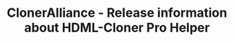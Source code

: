 ---
title: ClonerAlliance - Release information about HDML-Cloner Pro Helper
name: HDML-Cloner Pro Helper
metaItems:
  - name: description
    content: Release history of HDML-Cloner Pro Helper.
  - name: keywords
    content: cloneralliance, video, recorder, capture, hdmi, software, 4k, live stream, release
breadcrumb: Example
layout: primary
jumbotronAreasDownloadTop:
  - name: Software Release
    template: overlay
    overlayBody: # template 样式为 overlay 时有效 , 设置内容区样式
      template: half
      postion: down
      height: 40 #单位是百分比  
    imageUrl: hcph_concept_post.jpg
    height: 500
    title: SOFTWARE RELEASE HISTORY    
    additionClass: text-center
    bgStyle:
      color: dark
      positionY: 30 #单位是百分比
releaseBlock:
  iconUrl: hcph_icon.png
  title: HDML-Cloner Pro Helper
  releaseList:
    - version: 2.60.416
      size: 38.3 MB
      releaseDate: Oct 21, 2020
      description: 
        - Optimized software performance.
      download:
        - downloadUrl: hdml-cloner-pro.exe   
    - version: 2.60.415
      size: 38.4 MB
      releaseDate: Aug 7, 2020
      description: 
        - Optimized the image color of live streaming.
    - version: 2.60.414
      size: 38.3 MB
      releaseDate: Aug 4, 2020
      description: 
        - Fix the bugs about live streaming with some capture devices.
        - Added a new function for setting size of TS format file. 
    - version: 2.60.413
      size: 38.4 MB
      releaseDate: May 25, 2020
      description: 
        - Fixed minor bugs.
    - version: 2.60.412
      size: 38.3 MB
      releaseDate: May 22, 2020
      description: 
        - Added an RGB render function.
        - Fixed some bugs about live streaming feature.  
    - version: 2.50.411
      size: 29.4 MB
      releaseDate: Nov 14, 2019
      description: 
        - Optimized for ClonerAlliance Flint Series.
        - Fixed some bugs.
    - version: 2.50.410
      size: 29.6 MB
      releaseDate: Oct 30, 2019
      description: 
        - Added a new function of Live Streaming
    - version: 2.40.409
      size: 24.6 MB
      releaseDate: Jun 17, 2019
      description: 
        - Upgraded Plugin for ClonerAlliance Chert 4KC.
        - Fixed some bugs
    - version: 2.40.408
      size: 24.6 MB
      releaseDate: Dec 19, 2018
      description: 
        - Supported ClonerAlliance Chert 4KC.
        - Added the "Watching movie/playing game" mode switch button. Play Console Games on Laptop/PC by using ClonerAlliance Chert 4KC. No need for TV anymore.
        - Fixed some bugs.   
    - version: 2.40.407
      size: 24.7 MB
      releaseDate: Jul.18, 2018
      description: 
        - Fixed the bug that the recorded MP4 file date as 1970.
        - Fixed a bug that failed to share video on YouTube. 
    - version: 2.30.405
      size: 25.2 MB
      releaseDate: May.16, 2018
      description: 
        - Improved the UI experience in Windows 10 last update.
        - Added 1080p@25fps recording mode. (Applies to CA-998P, CA-1180E) 
        - Added adjust recording video quality features for Flint products. 
        - Added hardware acceleration of video encoding. 
        - Added volume console function for Flint products. 
        - Updated Flint products' firmware update function.
    - version: 2.20.403
      size: 25.8 MB
      releaseDate: Apr.27, 2018
      description: 
        - Fixed some bugs.
        - Improved compatibility with FLINT series products      
    - version: 2.20.402
      size: 26.4 MB
      releaseDate: Dec.14, 2017
      description: 
        - Added mouse right-click menu within video playing window.
        - Video playing window size can be memorized.
        - Multi-moniter users can switch to full-screen mode on the monitor which showing HDML-Cloner Helper Pro main window.
        - Automatically hide mouse cursor while playing video with full-screen mode. <br> 5. Check upgrade function is available.
        - Optimized for ClonerAlliance Flint LXT.
        - Fixed some bugs.  
    - version: 2.10.401
      size: 26.2 MB
      releaseDate: Nov. 24, 2017
      description: 
        - Optimized for ClonerAlliance Flint LX/LXT series   
    - version: 2.10.302
      size: 26.1 MB
      releaseDate: Nov. 14, 2017
      description: 
        - Added some useful prompt messages for better user experience. 
        - Fixed some bugs about preview. 
        - Optimized speed of video playing.
---